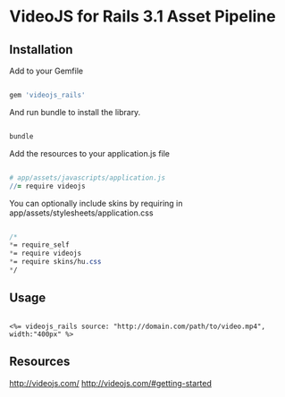 # VideoJS for Rails 3.1 Asset Pipeline

## Installation

Add to your Gemfile

```ruby

gem 'videojs_rails'

```

And run bundle to install the library.

```ruby

bundle

```

Add the resources to your application.js file

```coffeescript

# app/assets/javascripts/application.js
//= require videojs

```

You can optionally include skins by requiring in app/assets/stylesheets/application.css

```sass

/*
*= require_self
*= require videojs
*= require skins/hu.css
*/

```

## Usage

```erb

<%= videojs_rails source: "http://domain.com/path/to/video.mp4", width:"400px" %>

```

## Resources
http://videojs.com/
http://videojs.com/#getting-started

